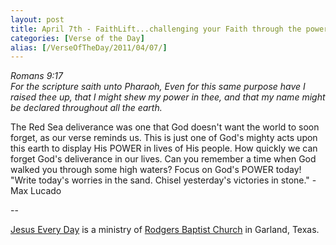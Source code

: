 ```yaml
---
layout: post
title: April 7th - FaithLift...challenging your Faith through the power of
categories: [Verse of the Day]
alias: [/VerseOfTheDay/2011/04/07/]
---
```


_Romans 9:17  
For the scripture saith unto Pharaoh, Even for this same purpose
have I raised thee up, that I might shew my power in thee, and that
my name might be declared throughout all the earth._

The Red Sea deliverance was one that God doesn't want the world to
soon forget, as our verse reminds us. This is just one of God's
mighty acts upon this earth to display His POWER in lives of His
people. How quickly we can forget God's deliverance in our lives. Can
you remember a time when God walked you through some high waters?
Focus on God's POWER today!
"Write today's worries in the sand. Chisel yesterday's victories in
stone." - Max Lucado

 --

<a href=http://jesuseveryday.net>Jesus Every Day</a> is a ministry of <a href=http://rodgersbaptist.net>Rodgers Baptist Church</a> in Garland, Texas.
